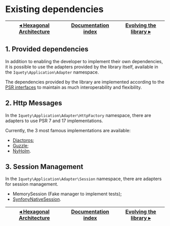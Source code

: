 # Existing dependencies

[◂ Hexagonal Architecture](09-hexagonal-architecture.md) | [Documentation index](index.md) | [Evolving the library ▸](99-evoluindo.md)
-- | -- | --

## 1. Provided dependencies

In addition to enabling the developer to implement their own dependencies, it is 
possible to use the adapters provided by the library itself, available in the 
`Iquety\Application\Adapter` namespace.

The dependencies provided by the library are implemented according to the
[PSR interfaces](https://www.php-fig.org/) to maintain as much
interoperability and flexibility.

## 2. Http Messages

In the `Iquety\Application\Adapter\HttpFactory` namespace, there are adapters to 
use PSR 7 and 17 implementations.

Currently, the 3 most famous implementations are available:

- [Diactoros](https://github.com/laminas/laminas-diactoros);
- [Guzzle](https://github.com/guzzle/psr7);
- [NyHolm](https://github.com/Nyholm/psr7).

## 3. Session Management

In the `Iquety\Application\Adapter\Session` namespace, there are adapters for 
session management.

- MemorySession (Fake manager to implement tests);
- [SynfonyNativeSession](https://github.com/symfony/http-foundation).

[◂ Hexagonal Architecture](09-hexagonal-architecture.md) | [Documentation index](index.md) | [Evolving the library ▸](99-evoluindo.md)
-- | -- | --
